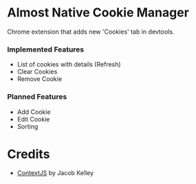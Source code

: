 # Almost Native Cookie Manager

Chrome extension that adds new 'Cookies' tab in devtools.

### Implemented Features
 * List of cookies with details (Refresh)
 * Clear Cookies
 * Remove Cookie

### Planned Features
 * Add Cookie
 * Edit Cookie
 * Sorting

# Credits
 * [ContextJS](http://contextjs.com/) by Jacob Kelley
